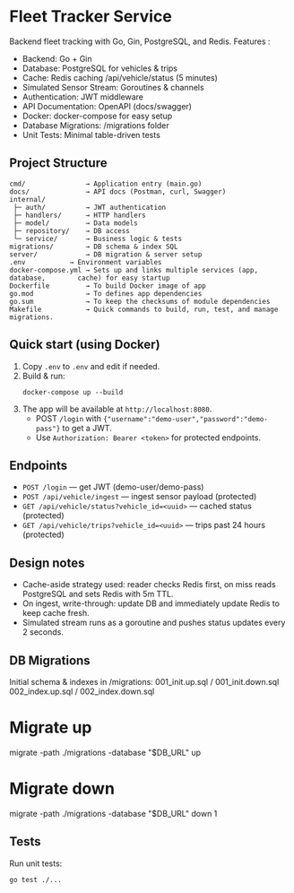 # Fleet Tracker Service
   Backend fleet tracking with Go, Gin, PostgreSQL, and Redis.
Features :
- Backend: Go + Gin
- Database: PostgreSQL for vehicles & trips
- Cache: Redis caching /api/vehicle/status (5 minutes)
- Simulated Sensor Stream: Goroutines & channels
- Authentication: JWT middleware
- API Documentation: OpenAPI (docs/swagger)
- Docker: docker-compose for easy setup
- Database Migrations: /migrations folder
- Unit Tests: Minimal table-driven tests

## Project Structure
```
cmd/               → Application entry (main.go)
docs/              → API docs (Postman, curl, Swagger)
internal/
 ├─ auth/          → JWT authentication
 ├─ handlers/      → HTTP handlers
 ├─ model/         → Data models
 ├─ repository/    → DB access
 └─ service/       → Business logic & tests
migrations/        → DB schema & index SQL
server/            → DB migration & server setup
.env           → Environment variables
docker-compose.yml → Sets up and links multiple services (app, database,        cache) for easy startup
Dockerfile         → To build Docker image of app
go.mod             → To defines app dependencies
go.sum             → To keep the checksums of module dependencies
Makefile           → Quick commands to build, run, test, and manage migrations.
```

## Quick start (using Docker)

1. Copy `.env` to `.env` and edit if needed.
2. Build & run:
   ```
   docker-compose up --build
   ```
3. The app will be available at `http://localhost:8080`.
   - POST `/login` with `{"username":"demo-user","password":"demo-pass"}` to get a JWT.
   - Use `Authorization: Bearer <token>` for protected endpoints.

## Endpoints

- `POST /login` — get JWT (demo-user/demo-pass)
- `POST /api/vehicle/ingest` — ingest sensor payload (protected)
- `GET /api/vehicle/status?vehicle_id=<uuid>` — cached status (protected)
- `GET /api/vehicle/trips?vehicle_id=<uuid>` — trips past 24 hours (protected)

## Design notes

- Cache-aside strategy used: reader checks Redis first, on miss reads PostgreSQL and sets Redis with 5m TTL.
- On ingest, write-through: update DB and immediately update Redis to keep cache fresh.
- Simulated stream runs as a goroutine and pushes status updates every 2 seconds.

## DB Migrations
Initial schema & indexes in /migrations:
001_init.up.sql / 001_init.down.sql
002_index.up.sql / 002_index.down.sql

# Migrate up
migrate -path ./migrations -database "$DB_URL" up

# Migrate down
migrate -path ./migrations -database "$DB_URL" down 1

## Tests

Run unit tests:
```
go test ./...
```
